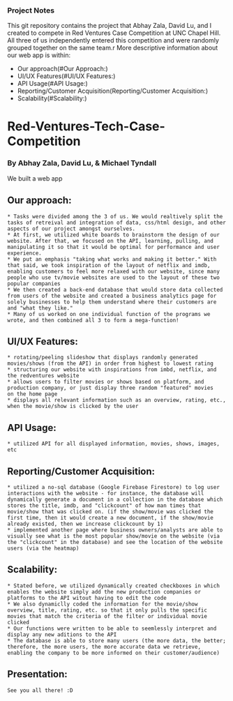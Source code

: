 ### Project Notes
This git repository contains the project that Abhay Zala, David Lu, and I created to compete in Red Ventures Case Competition at UNC Chapel Hill. All three of us independently entered this competition and were randomly grouped together on the same team.r
More descriptive information about our web app is within:
* Our approach(#Our Approach:)
* UI/UX Features(#UI/UX Features:)
* API Usage(#API Usage:)
* Reporting/Customer Acquisition(Reporting/Customer Acquisition:)
* Scalability(#Scalability:)








# Red-Ventures-Tech-Case-Competition
### By Abhay Zala, David Lu, & Michael Tyndall

We built a web app

## Our approach:
    * Tasks were divided among the 3 of us. We would realtively split the tasks of retreival and integration of data, css/html design, and other aspects of our project amongst ourselves.
    * At first, we utilized white boards to brainstorm the design of our website. After that, we focused on the API, learning, pulling, and manipulating it so that it would be optimal for performance and user experience.
    * We put an emphasis "taking what works and making it better." With that said, we took inspiration of the layout of netflix and imdb, enabling customers to feel more relaxed with our website, since many people who use tv/movie websites are used to the layout of these two popular companies
    * We then created a back-end database that would store data collected from users of the website and created a business analytics page for solely businesses to help them understand where their customers are and "what they like."
    * Many of us worked on one individual function of the programs we wrote, and then combined all 3 to form a mega-function!


## UI/UX Features:
    * rotating/peeling slideshow that displays randomly generated movies/shows (from the API) in order from highest to lowest rating
    * structuring our website with inspirations from imbd, netflix, and the redventures website
    * allows users to filter movies or shows based on platform, and production company, or just display three random "featured" movies
    on the home page
    * displays all relevant information such as an overview, rating, etc., when the movie/show is clicked by the user

## API Usage:
    * utilized API for all displayed information, movies, shows, images, etc

## Reporting/Customer Acquisition:
    * utilized a no-sql database (Google Firebase Firestore) to log user interactions with the website - for instance, the database will dynamically generate a document in a collection in the database which stores the title, imdb, and "clickcount" of how man times that movie/show that was clicked on. (if the show/movie was clicked the first time, then it would create a new document, if the show/movie already existed, then we increase clickcount by 1)
    * implemented another page where business owners/analysts are able to visually see what is the most popular show/movie on the website (via the "clickcount" in the database) and see the location of the website users (via the heatmap)

## Scalability:
    * Stated before, we utilized dynamically created checkboxes in which enables the website simply add the new production companies or platforms to the API witout having to edit the code
    * We also dynamiclly coded the information for the movie/show overview, title, rating, etc. so that it only pulls the specific movies that match the criteria of the filter or individual movie clicked
    * Our functions were written to be able to seemlessly interpret and display any new aditions to the API
    * The database is able to store many users (the more data, the better; therefore, the more users, the more accurate data we retrieve, enabling the company to be more informed on their customer/audience)

## Presentation: 
    See you all there! :D
